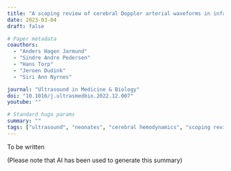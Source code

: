 ```yaml
---
title: "A scoping review of cerebral Doppler arterial waveforms in infants"
date: 2023-03-04
draft: false

# Paper metadata
coauthors:
  - "Anders Hagen Jarmund"
  - "Sindre Andre Pedersen"
  - "Hans Torp"
  - "Jeroen Dudink"
  - "Siri Ann Nyrnes"

journal: "Ultrasound in Medicine & Biology"
doi: "10.1016/j.ultrasmedbio.2022.12.007"
youtube: ""

# Standard hugo params
summary: ""
tags: ["ultrasound", "neonates", "cerebral hemodynamics", "scoping review", "doppler ultrasound", "neodoppler", "first author"]
---
```


To be written

(Please note that AI has been used to generate this summary)